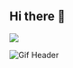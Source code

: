 ## Hi there 👋
![](https://komarev.com/ghpvc/?username=storemydata&color=grey&style=pixel)

<img src="https://media4.giphy.com/media/v1.Y2lkPTc5MGI3NjExN2U5c3lhOXViNWJncXM1aGVhbWpsZjVtMnNjMWIzMWljbWZldXpxaCZlcD12MV9pbnRlcm5hbF9naWZfYnlfaWQmY3Q9Zw/ckr4W2ppxPBeIF8dx4/giphy.gif" alt="Gif Header" />
<!--
**storemydata/storemydata** is a ✨ _special_ ✨ repository because its `README.md` (this file) appears on your GitHub profile.

Here are some ideas to get you started:

- 🔭 I’m currently working on ...
- 🌱 I’m currently learning ...
- 👯 I’m looking to collaborate on ...
- 🤔 I’m looking for help with ...
- 💬 Ask me about ...
- 📫 How to reach me: ...
- 😄 Pronouns: ...
- ⚡ Fun fact: ...
-->
